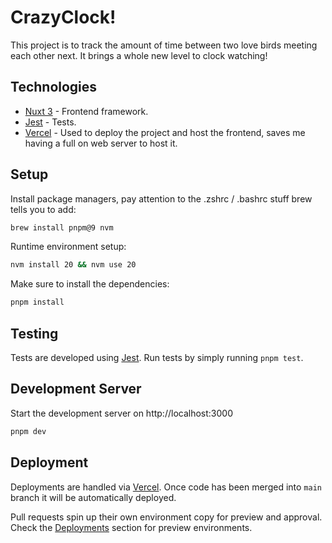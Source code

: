 # CrazyClock!
This project is to track the amount of time between two love birds meeting each other next. It brings a whole new level to clock watching!

## Technologies
- [Nuxt 3](https://nuxt.com/docs/getting-started/introduction) - Frontend framework.
- [Jest](https://jestjs.io/) - Tests.
- [Vercel](https://vercel.com/) - Used to deploy the project and host the frontend, saves me having a full on web server to host it.

## Setup
Install package managers, pay attention to the .zshrc / .bashrc stuff brew tells you to add:
```bash
brew install pnpm@9 nvm
```

Runtime environment setup:
```bash
nvm install 20 && nvm use 20
```

Make sure to install the dependencies:
```bash
pnpm install
```

## Testing
Tests are developed using [Jest](https://jestjs.io/). Run tests by simply running `pnpm test`.

## Development Server
Start the development server on http://localhost:3000

```bash
pnpm dev
```

## Deployment
Deployments are handled via [Vercel](https://vercel.com/). Once code has been merged into `main` branch it will be automatically deployed.

Pull requests spin up their own environment copy for preview and approval. Check the [Deployments](https://github.com/Maelstromeous/crazyclock/deployments) section for preview environments.

